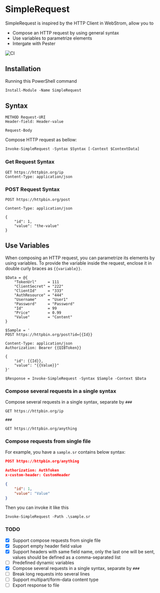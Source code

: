 SimpleRequest
=============
SimpleRequest is inspired by the HTTP Client in WebStrom, allow you to

- Compose an HTTP request by using general syntax
- Use variables to parametrize elements
- Intergate with Pester

![CI](https://github.com/toolkitx/simple-request/workflows/CI/badge.svg?branch=master)

## Installation

Running this PowerShell command

```ps
Install-Module -Name SimpleRequest	
```


## Syntax

```
METHOD Request-URI
Header-field: Header-value

Request-Body
```

Compose HTTP request as bellow:
```ps
Invoke-SimpleRequest -Syntax $Syntax [-Context $ContextData]
```

### Get Request Syntax
```
GET https://httpbin.org/ip
Content-Type: application/json 
```

### POST Request Syntax
```
POST https://httpbin.org/post

Content-Type: application/json

{
    "id": 1,
    "value": "the-value"
}
```


## Use Variables

When composing an HTTP request, you can parametrize its elements by using variables. To provide the variable inside the request, enclose it in double curly braces as `{{variable}}`. 

```PS
$Data = @{
    "TokenUrl"     = 111
    "ClientSecret" = "222"
    "ClientId"     = "333"
    "AuthResource" = "444"
    "Username"     = "User1"
    "Password"     = "Password"
    "Id"           = 99
    "Price"        = 0.99
    "Value"        = "Content"
}

$Sample = '
POST https://httpbin.org/post?id={{Id}}

Content-Type: application/json
Authorization: Bearer {{QIBToken}}

{
    "id": {{Id}},
    "value": "{{Value}}"
}'

$Response = Invoke-SimpleRequest -Syntax $Sample -Context $Data
```

### Compose several requests in a single syntax
Compose several requests in a single syntax, separate by `###`
```
GET https://httpbin.org/ip

### 

GET https://httpbin.org/anything
```

### Compose requests from single file

For example, you have a `sample.sr` contains below syntax:

```json
POST https://httpbin.org/anything

Authorization: AuthToken
x-custom-header: CustomHeader

{
    "id": 1,
    "value": "Value"
}
```
Then you can invoke it like this

```
Invoke-SimpleRequest -Path .\sample.sr
```

### TODO

- [x] Support compose requests from single file
- [x] Support empty header field value
- [x] Support headers with same field name, only the last one will be sent, values should be defined as a comma-separated list
- [ ] Predefined dynamic variables
- [x] Compose several requests in a single syntax, separate by `###`
- [ ] Break long requests into several lines
- [ ] Support multipart/form-data content type
- [ ] Export response to file
